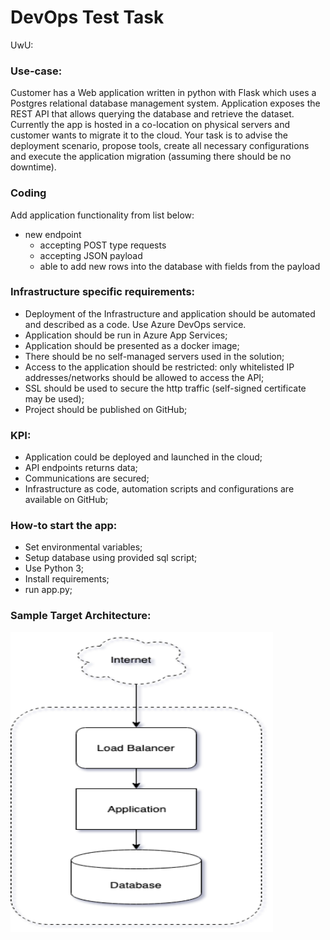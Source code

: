 # DevOps Test Task

<!-- BEGINNING OF PRE-COMMIT-TERRAFORM DOCS HOOK --> 
UwU:
<!-- END OF PRE-COMMIT-TERRAFORM DOCS HOOK -->

### Use-case:

Customer has a Web application written in python with Flask which uses a Postgres relational database management system. 
Application exposes the REST API that allows querying the database and retrieve the dataset. 
Currently the app is hosted in a co-location on physical servers and customer wants to migrate it to the cloud. 
Your task is to advise the deployment scenario, propose tools, create all necessary configurations 
and execute the application migration (assuming there should be no downtime).

### Coding
Add application functionality from list below:
- new endpoint 
  - accepting POST type requests
  - accepting JSON payload
  - able to add new rows into the database with fields from the payload

### Infrastructure specific requirements:
- Deployment of the Infrastructure and application should be automated and described as a code. Use Azure DevOps service. 
- Application should be run in Azure App Services;
- Application should be presented as a docker image;
- There should be no self-managed servers used in the solution;
- Access to the application should be restricted: only whitelisted IP addresses/networks 
should be allowed to access the API;
- SSL should be used to secure the http traffic (self-signed certificate may be used);
- Project should be published on GitHub;

### KPI:
- Application could be deployed and launched in the cloud;
- API endpoints returns data;
- Communications are secured;
- Infrastructure as code, automation scripts and configurations are available on GitHub;

### How-to start the app:
- Set environmental variables;
- Setup database using provided sql script;
- Use Python 3;
- Install requirements;
- run app.py;

### Sample Target Architecture:  

<img src="app_setup.png" width="420" height="480">
